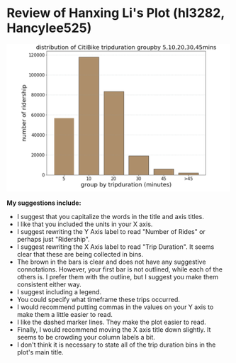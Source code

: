 # Review of Hanxing Li's Plot (hl3282, Hancylee525) 

<img src=https://github.com/Hancylee525/PUI2018_hl3282/blob/master/HW8_hl3282/Assignment1_plot.png>

**My suggestions include:**
* I suggest that you capitalize the words in the title and axis titles.
* I like that you included the units in your X axis.
* I suggest rewriting the Y Axis label to read "Number of Rides" or perhaps just "Ridership".
* I suggest rewriting the X Axis label to read "Trip Duration".  It seems clear that these are being collected in bins.
* The brown in the bars is clear and does not have any suggestive connotations. However, your first bar is not outlined, while each of the others is.  I prefer them with the outline, but I suggest you make them consistent either way. 
* I suggest including a legend. 
* You could specify what timeframe these trips occurred.
* I would recommend putting commas in the values on your Y axis to make them a little easier to read. 
* I like the dashed marker lines.  They make the plot easier to read.
* Finally, I would recommend moving the X axis title down slightly.  It seems to be crowding your column labels a bit.
* I don't think it is necessary to state all of the trip duration bins in the plot's main title.